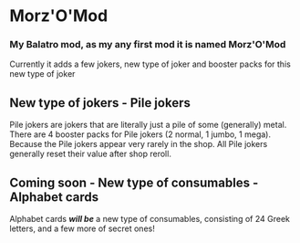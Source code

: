 # Morz'O'Mod
### My Balatro mod, as my any first mod it is named Morz'O'Mod
Currently it adds a few jokers, new type of joker and booster packs for this new type of joker

## New type of jokers - Pile jokers
Pile jokers are jokers that are literally just a pile of some (generally) metal.
There are 4 booster packs for Pile jokers (2 normal, 1 jumbo, 1 mega). Because the Pile jokers appear very rarely in the shop.
All Pile jokers generally reset their value after shop reroll.

## Coming soon - New type of consumables - Alphabet cards
Alphabet cards ***will be*** a new type of consumables, consisting of 24 Greek letters, and a few more of secret ones!
